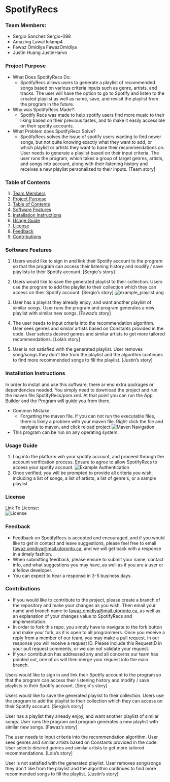 # SpotifyRecs

### **Team Members**:
- Sergio Sanchez Sergio-098
- Amazing Lawal lolamp4
- Fawaz Omidiya FawazOmidiya
- Justin Huang JustinHarvo


### **Project Purpose** 
- What Does SpotifyRecs Do:
    - SpotifyRecs allows users to generate a playlist of recommended songs based on various criteria inputs such as genre, artists, and tracks. The user will have the option to go to Spotify and listen to the created playlist as well as name, save, and revisit the playlist from the program in the future. 
- Why was SpotifyRecs Made?: 
  - Spotify Recs was made to help spotify users find more music to their liking based on their previous tastes, and to make it easily accessible on their spotify accounts.
- What Problem does SpotifyRecs Solve?
  - SpotifyRecs solves the issue of spotify users wanting to find newer songs, but not quite knowing exactly what they want to add, or which playlist or artists they want to base their recommendations on.
  User needs to generate a playlist based on their input criteria. The user runs the program, which takes a group of target genres, artists, and songs into account, along with their listening history and receives a new playlist personalized to their inputs. [Team story] 

### **Table of Contents**
1. [Team Members](#team-members)
2. [Project Purpose](#spotifyrecs)
3. [Table of Contents](#table-of-contents)
4. [Software Features](#software-features)
5. [Installation Instructions](#installation-instructions)
6. [Usage Guide](#usage-guide)
7. [License](#license)
8. [Feedback](#feedback)
9. [Contributions](#contributions)

### **Software Features**
1. Users would like to sign in and link their Spotify account to the program so that the program can access their listening history and modify / save playlists to their Spotify account. [Sergio's story]

2. Users would like to save the generated playlist to their collection. Users use the program to add the playlist to their collection which they can access on their Spotify account. [Sergio’s story]
    ![example_playlist.png](SpotifyRecs/images/example_playlist.png)
4. User has a playlist they already enjoy, and want another playlist of similar songs. User runs the program and program generates a new playlist with similar new songs. [Fawaz’s story]

4. The user needs to input criteria into the recommendation algorithm. User sees genres and similar artists based on Constants provided in the code. User selects desired genres and similar artists to get more tailored recommendations. [Lola’s story]

5. User is not satisfied with the generated playlist. User removes song/songs they don't like from the playlist and the algorithm continues to find more recommended songs to fill the playlist. [Justin’s story]

### **Installation Instructions**
  In order to install and use this software, there ar eno extra packages or dependencies needed. You simply need to download the project and run the maven file SpotifyRecs/pom.xml. At that point you can run the App Builder and the Program will guide you from there.
  - Common Mistake: 
    - Forgetting the maven file. If you can not run the executable files, there is likely a problem with your maven file. Right-click the file and navigate to maven, and click reload project
      ![Maven Navigation](SpotifyRecs/images/MAven.png)
  - This program can be run on any operating system.
### **Usage Guide**
  1. Log into the platform wih your spotify account, and proceed through the account verification process. Ensure to agree to allow SpotifyRecs to access your spotify account.
      ![Example Authentication](SpotifyRecs/images/Authentication.png)
  2. Once verified, you will be prompted to provide all criteria you wish, including a list of songs, a list of artists, a list of genre's, or a sample playlist
### **License**
  Link To License:\
  ![License](LICENSE)
### **Feedback**
  - Feedback on SpotifyRecs is accepted and encouraged, and if you would like to get in contact and leave suggestions, please feel free to email fawaz.omidiya@mail.utoronto.ca, and we will get back with a response in a timely fashion.
  - When submitting feedback, please ensure to submit your name, contact info, and what suggestions you may have, as well as if you are a user or a fellow developer.
  - You can expect to hear a response in 3-5 business days.
### **Contributions**
  - If you would like to contribute to the project, please create a branch of the repository and make your changes as you wish. Then email your name and branch name to fawaz.omidiya@mail.utoronto.ca, as well as an explanation of your changes value to SpotifyRecs and implementation.
  - In order to fork this repo, you simply have to navigate to the fork button and make your fork, as it is open to all programmers. Once you receive a reply from a member of our team, you may make a pull request. In our response you will receive a request ID. Please include this RequestID in your pull request comments, or we can not validate your request.
  - If your contribution has addressed any and all concerns our team has pointed out, one of us will then merge your request into the main branch.

Users would like to sign in and link their Spotify account to the program so that the program can access their listening history and modify / save playlists to their Spotify account. [Sergio's story]

Users would like to save the generated playlist to their collection. Users use the program to add the playlist to their collection which they can access on their Spotify account. [Sergio’s story]

User has a playlist they already enjoy, and want another playlist of similar songs. User runs the program and program generates a new playlist with similar new songs. [Fawaz’s story]

The user needs to input criteria into the recommendation algorithm. User sees genres and similar artists based on Constants provided in the code. User selects desired genres and similar artists to get more tailored recommendations. [Lola’s story]

User is not satisfied with the generated playlist. User removes song/songs they don't like from the playlist and the algorithm continues to find more recommended songs to fill the playlist. [Justin’s story]
